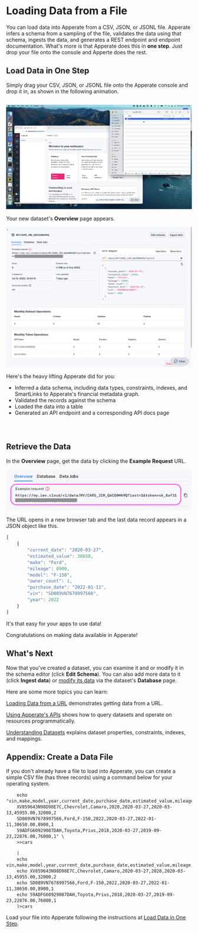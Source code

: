 # Loading Data from a File

You can load data into Apperate from a CSV, JSON, or JSONL file. Apperate infers a schema from a sampling of the file, validates the data using that schema, ingests the data, and generates a REST endpoint and endpoint documentation. What's more is that Apperate does this in **one step**. Just drop your file onto the console and Apperte does the rest.

## Load Data in One Step

Simply drag your CSV, JSON, or JSONL file onto the Apperate console and drop it in, as shown in the following animation.

``` {tip} If you need a sample file to load, see [Appendix: Create a Data File](#appendix-create-a-data-file).
```

![](./loading-data-from-a-file/drop-file-onto-console.gif)

Your new dataset's **Overview** page appears.

![](./loading-data-from-a-file/cars-dataset-overview.png)

Here's the heavy lifting Apperate did for you:

- Inferred a data schema, including data types, constraints, indexes, and SmartLinks to Apperate's financial metadata graph.
- Validated the records against the schema
- Loaded the data into a table
- Generated an API endpoint and a corresponding API docs page

``` {tip} If data ingestion fails or you suspect issues, check the ingestion details in the **Data Jobs**  tab or navigate to **Logs**, and check  the **Log Stream** or **Ingestion Logs**. For guidance, see [Monitoring Deployments](../administration/monitoring-deployments.md).
```

``` {important} 20,000,000 record limit per ingestion.
```

``` {note} Apperate supports CSV files that use the following common data delimiters: comma (,), tab, or pipe (\|) characters. JSON and JSONL files are also supported.
```

## Retrieve the Data

In the **Overview** page, get the data by clicking the **Example Request** URL.

![](./loading-data-from-a-file/cars-example-request.png) 

The URL opens in a new browser tab and the last data record appears in a JSON object like this.

```javascript
[
    {
        "current_date": "2020-03-27",
        "estimated_value": 38650,
        "make": "Ford",
        "mileage": 8900,
        "model": "F-150",
        "owner_count": 1,
        "purchase_date": "2022-01-11",
        "vin": "SD089VN7678997566",
        "year": 2022
    }
]
```

It's that easy for your apps to use data!

Congratulations on making data available in Apperate!

## What's Next

Now that you've created a dataset, you can examine it and or modify it in the schema editor (click **Edit Schema**). You can also add more data to it (click **Ingest data**) or [modify its data](../interacting-with-your-data/updating-a-data-record.md) via the dataset's **Database** page.

Here are some more topics you can learn:

[Loading Data from a URL](../migrating-and-importing-data/loading-data-from-a-url.md) demonstrates getting data from a URL.

[Using Apperate's APIs](../interacting-with-your-data/apperate-api-basics.md) shows how to query datasets and operate on resources programmatically.

[Understanding Datasets](../managing-your-data/understanding-datasets.md) explains dataset properties, constraints, indexes, and mappings.

## Appendix: Create a Data File

If you don't already have a file to load into Apperate, you can create a simple CSV file (has three records) using a command below for your operating system.

```{tab} Linux/MacOS
    echo "vin,make,model,year,current_date,purchase_date,estimated_value,mileage,owner_count
    XV859643N98D98E7C,Chevrolet,Camaro,2020,2020-03-27,2020-03-13,45955.00,32000,2
    SD089VN7678997566,Ford,F-150,2022,2020-03-27,2022-01-11,38650.00,8900,1
    59ADFG60929087DAH,Toyota,Prius,2018,2020-03-27,2019-09-23,22876.00,76000,1" \
    >>cars
```

``` {tab} Windows
    (
    echo vin,make,model,year,current_date,purchase_date,estimated_value,mileage,owner_count
    echo XV859643N98D98E7C,Chevrolet,Camaro,2020-03-27,2020,2020-03-13,45955.00,32000,2
    echo SD089VN7678997566,Ford,F-150,2022,2020-03-27,2022-01-11,38650.00,8900,1
    echo 59ADFG60929087DAH,Toyota,Prius,2018,2020-03-27,2019-09-23,22876.00,76000,1
    )>cars
```

Load your file into Apperate following the instructions at [Load Data in One Step](#load-data-in-one-step).